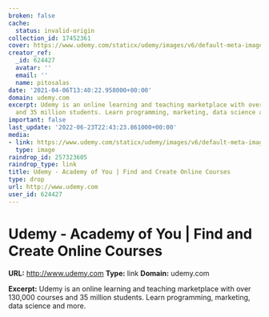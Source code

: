 ```yaml
---
broken: false
cache:
  status: invalid-origin
collection_id: 17452361
cover: https://www.udemy.com/staticx/udemy/images/v6/default-meta-image.png
creator_ref:
  _id: 624427
  avatar: ''
  email: ''
  name: pitosalas
date: '2021-04-06T13:40:22.958000+00:00'
domain: udemy.com
excerpt: Udemy is an online learning and teaching marketplace with over 130,000 courses
  and 35 million students. Learn programming, marketing, data science and more.
important: false
last_update: '2022-06-23T22:43:23.861000+00:00'
media:
- link: https://www.udemy.com/staticx/udemy/images/v6/default-meta-image.png
  type: image
raindrop_id: 257323605
raindrop_type: link
title: Udemy - Academy of You | Find and Create Online Courses
type: drop
url: http://www.udemy.com
user_id: 624427
---
```


# Udemy - Academy of You | Find and Create Online Courses

**URL:** http://www.udemy.com
**Type:** link
**Domain:** udemy.com

**Excerpt:** Udemy is an online learning and teaching marketplace with over 130,000 courses and 35 million students. Learn programming, marketing, data science and more.
